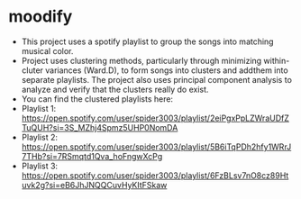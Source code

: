 # moodify
+ This project uses a spotify playlist to group the songs into matching musical color.
+ Project uses clustering methods, particularly through minimizing within-cluter variances (Ward.D), to form songs into clusters and addthem into separate playlists. The project also uses principal component analysis to analyze and verify that the clusters really do exist. 
+ You can find the clustered playlists here:
+ Playlist 1: https://open.spotify.com/user/spider3003/playlist/2eiPgxPpLZWraUDfZTuQUH?si=3S_MZhj4Spmz5UHP0NomDA
+ Playlist 2: https://open.spotify.com/user/spider3003/playlist/5B6iTqPDh2hfy1WRrJ7THb?si=7RSmqtd1Qva_hoFngwXcPg
+ Playlist 3: https://open.spotify.com/user/spider3003/playlist/6FzBLsv7nO8cz89Htuvk2g?si=eB6JhJNQQCuvHyKItFSkaw 
